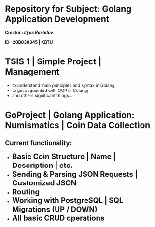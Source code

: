 # Repository for Subject: Golang Application Development
**Creator : _Ilyas Rashitov_**

**ID : 20B030345 | KBTU**

# TSIS 1 | Simple Project | Management
- to understand main principles and syntax in Golang;
- to get acquainted with OOP in Golang;
- and others significant things...

# GoProject | Golang Application: Numismatics | Coin Data Collection
## Current functionality:
* **<span style="font-size: 24px;">Basic Coin Structure | Name | Description | etc.</span>**
* **<span style="font-size: 24px;">Sending & Parsing JSON Requests | Customized JSON</span>**
* **<span style="font-size: 24px;">Routing</span>**
* **<span style="font-size: 24px;">Working with PostgreSQL | SQL Migrations (UP / DOWN)</span>**
* **<span style="font-size: 24px;">All basic CRUD operations</span>**
